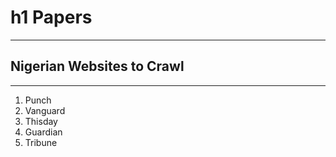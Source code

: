 # h1 Papers

---

## Nigerian Websites to Crawl

---

1. Punch
2. Vanguard
3. Thisday
4. Guardian
5. Tribune
